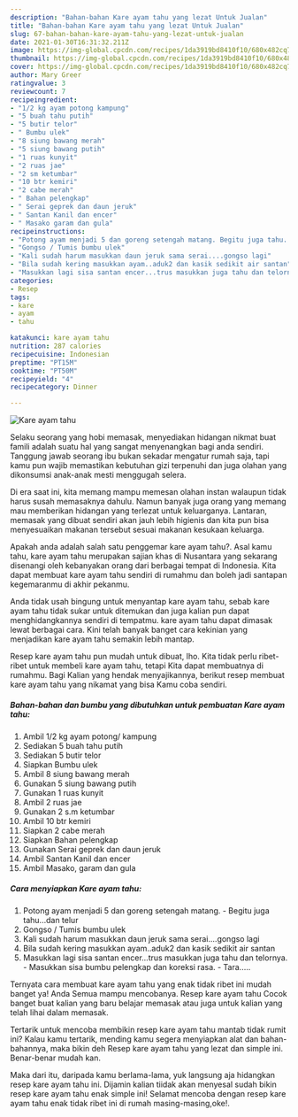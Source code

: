 ```yaml
---
description: "Bahan-bahan Kare ayam tahu yang lezat Untuk Jualan"
title: "Bahan-bahan Kare ayam tahu yang lezat Untuk Jualan"
slug: 67-bahan-bahan-kare-ayam-tahu-yang-lezat-untuk-jualan
date: 2021-01-30T16:31:32.211Z
image: https://img-global.cpcdn.com/recipes/1da3919bd8410f10/680x482cq70/kare-ayam-tahu-foto-resep-utama.jpg
thumbnail: https://img-global.cpcdn.com/recipes/1da3919bd8410f10/680x482cq70/kare-ayam-tahu-foto-resep-utama.jpg
cover: https://img-global.cpcdn.com/recipes/1da3919bd8410f10/680x482cq70/kare-ayam-tahu-foto-resep-utama.jpg
author: Mary Greer
ratingvalue: 3
reviewcount: 7
recipeingredient:
- "1/2 kg ayam potong kampung"
- "5 buah tahu putih"
- "5 butir telor"
- " Bumbu ulek"
- "8 siung bawang merah"
- "5 siung bawang putih"
- "1 ruas kunyit"
- "2 ruas jae"
- "2 sm ketumbar"
- "10 btr kemiri"
- "2 cabe merah"
- " Bahan pelengkap"
- " Serai geprek dan daun jeruk"
- " Santan Kanil dan encer"
- " Masako garam dan gula"
recipeinstructions:
- "Potong ayam menjadi 5 dan goreng setengah matang. Begitu juga tahu...dan telur"
- "Gongso / Tumis bumbu ulek"
- "Kali sudah harum masukkan daun jeruk sama serai....gongso lagi"
- "Bila sudah kering masukkan ayam..aduk2 dan kasik sedikit air santan"
- "Masukkan lagi sisa santan encer...trus masukkan juga tahu dan telornya. Masukkan sisa bumbu pelengkap dan koreksi rasa. Tara....."
categories:
- Resep
tags:
- kare
- ayam
- tahu

katakunci: kare ayam tahu 
nutrition: 287 calories
recipecuisine: Indonesian
preptime: "PT15M"
cooktime: "PT50M"
recipeyield: "4"
recipecategory: Dinner

---
```



![Kare ayam tahu](https://img-global.cpcdn.com/recipes/1da3919bd8410f10/680x482cq70/kare-ayam-tahu-foto-resep-utama.jpg)

Selaku seorang yang hobi memasak, menyediakan hidangan nikmat buat famili adalah suatu hal yang sangat menyenangkan bagi anda sendiri. Tanggung jawab seorang ibu bukan sekadar mengatur rumah saja, tapi kamu pun wajib memastikan kebutuhan gizi terpenuhi dan juga olahan yang dikonsumsi anak-anak mesti menggugah selera.

Di era  saat ini, kita memang mampu memesan olahan instan walaupun tidak harus susah memasaknya dahulu. Namun banyak juga orang yang memang mau memberikan hidangan yang terlezat untuk keluarganya. Lantaran, memasak yang dibuat sendiri akan jauh lebih higienis dan kita pun bisa menyesuaikan makanan tersebut sesuai makanan kesukaan keluarga. 



Apakah anda adalah salah satu penggemar kare ayam tahu?. Asal kamu tahu, kare ayam tahu merupakan sajian khas di Nusantara yang sekarang disenangi oleh kebanyakan orang dari berbagai tempat di Indonesia. Kita dapat membuat kare ayam tahu sendiri di rumahmu dan boleh jadi santapan kegemaranmu di akhir pekanmu.

Anda tidak usah bingung untuk menyantap kare ayam tahu, sebab kare ayam tahu tidak sukar untuk ditemukan dan juga kalian pun dapat menghidangkannya sendiri di tempatmu. kare ayam tahu dapat dimasak lewat berbagai cara. Kini telah banyak banget cara kekinian yang menjadikan kare ayam tahu semakin lebih mantap.

Resep kare ayam tahu pun mudah untuk dibuat, lho. Kita tidak perlu ribet-ribet untuk membeli kare ayam tahu, tetapi Kita dapat membuatnya di rumahmu. Bagi Kalian yang hendak menyajikannya, berikut resep membuat kare ayam tahu yang nikamat yang bisa Kamu coba sendiri.

<!--inarticleads1-->

##### Bahan-bahan dan bumbu yang dibutuhkan untuk pembuatan Kare ayam tahu:

1. Ambil 1/2 kg ayam potong/ kampung
1. Sediakan 5 buah tahu putih
1. Sediakan 5 butir telor
1. Siapkan  Bumbu ulek
1. Ambil 8 siung bawang merah
1. Gunakan 5 siung bawang putih
1. Gunakan 1 ruas kunyit
1. Ambil 2 ruas jae
1. Gunakan 2 s.m ketumbar
1. Ambil 10 btr kemiri
1. Siapkan 2 cabe merah
1. Siapkan  Bahan pelengkap
1. Gunakan  Serai geprek dan daun jeruk
1. Ambil  Santan Kanil dan encer
1. Ambil  Masako, garam dan gula




<!--inarticleads2-->

##### Cara menyiapkan Kare ayam tahu:

1. Potong ayam menjadi 5 dan goreng setengah matang. - Begitu juga tahu...dan telur
1. Gongso / Tumis bumbu ulek
1. Kali sudah harum masukkan daun jeruk sama serai....gongso lagi
1. Bila sudah kering masukkan ayam..aduk2 dan kasik sedikit air santan
1. Masukkan lagi sisa santan encer...trus masukkan juga tahu dan telornya. - Masukkan sisa bumbu pelengkap dan koreksi rasa. - Tara.....




Ternyata cara membuat kare ayam tahu yang enak tidak ribet ini mudah banget ya! Anda Semua mampu mencobanya. Resep kare ayam tahu Cocok banget buat kalian yang baru belajar memasak atau juga untuk kalian yang telah lihai dalam memasak.

Tertarik untuk mencoba membikin resep kare ayam tahu mantab tidak rumit ini? Kalau kamu tertarik, mending kamu segera menyiapkan alat dan bahan-bahannya, maka bikin deh Resep kare ayam tahu yang lezat dan simple ini. Benar-benar mudah kan. 

Maka dari itu, daripada kamu berlama-lama, yuk langsung aja hidangkan resep kare ayam tahu ini. Dijamin kalian tiidak akan menyesal sudah bikin resep kare ayam tahu enak simple ini! Selamat mencoba dengan resep kare ayam tahu enak tidak ribet ini di rumah masing-masing,oke!.

